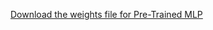 [Download the weights file for Pre-Trained MLP](https://drive.google.com/file/d/1rCT68lC38pNhwkjeblTUQ0MmAyxYGs7W/view?usp=sharing)
